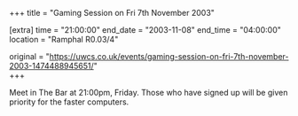 +++
title = "Gaming Session on Fri 7th November 2003"

[extra]
time = "21:00:00"
end_date = "2003-11-08"
end_time = "04:00:00"
location = "Ramphal R0.03/4"

original = "https://uwcs.co.uk/events/gaming-session-on-fri-7th-november-2003-1474488945651/"    
+++

Meet in The Bar at 21:00pm, Friday. Those who have signed up will be given priority for the faster computers.

